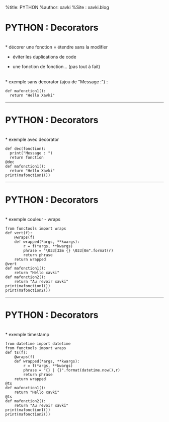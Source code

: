 %title: PYTHON
%author: xavki
%Site : xavki.blog


# PYTHON : Decorators


<br>
* décorer une fonction = étendre sans la modifier

* éviter les duplications de code

* une fonction de fonction... (pas tout à fait)

<br>
* exemple sans decorator (ajou de "Message :") :

```
def mafonction1():
  return "Hello Xavki"
```
--------------------------------------------------------------------

# PYTHON : Decorators


<br>
* exemple avec decorator

```
def dec(fonction):
  print("Message : ")
  return fonction
@dec
def mafonction1():
  return "Hello Xavki"
print(mafonction1())
```

--------------------------------------------------------------------

# PYTHON : Decorators


<br>
* exemple couleur - wraps

```
from functools import wraps
def vert(f):
    @wraps(f)
    def wrapped(*args, **kwargs):
        r = f(*args, **kwargs)
        phrase = "\033[32m {} \033[0m".format(r)        
        return phrase
    return wrapped
@vert
def mafonction1():
    return "Hello xavki"
def mafonction2():
    return "Au revoir xavki"
print(mafonction1())
print(mafonction2())
```

--------------------------------------------------------------------

# PYTHON : Decorators


<br>
* exemple timestamp

```
from datetime import datetime
from functools import wraps
def ts(f):
    @wraps(f)
    def wrapped(*args, **kwargs):
        r = f(*args, **kwargs)
        phrase = "{} | {}".format(datetime.now(),r)
        return phrase
    return wrapped
@ts
def mafonction1():
    return "Hello xavki"
@ts
def mafonction2():
    return "Au revoir xavki"
print(mafonction1())
print(mafonction2())
```
